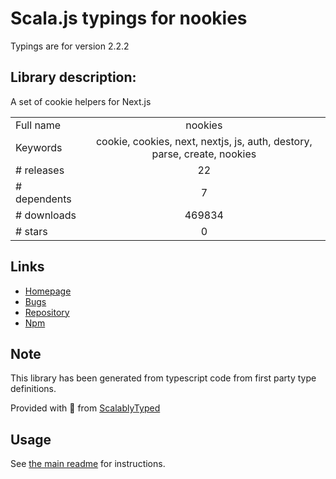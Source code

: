 
# Scala.js typings for nookies

Typings are for version 2.2.2

## Library description:
A set of cookie helpers for Next.js

|                    |                 |
| ------------------ | :-------------: |
| Full name          | nookies |
| Keywords           | cookie, cookies, next, nextjs, js, auth, destory, parse, create, nookies |
| # releases         | 22 |
| # dependents       | 7 |
| # downloads        | 469834 |
| # stars            | 0 |

## Links
- [Homepage](https://github.com/maticzav/nookies#readme)
- [Bugs](https://github.com/maticzav/nookies/issues)
- [Repository](https://github.com/maticzav/nookies)
- [Npm](https://www.npmjs.com/package/nookies)
    


## Note
This library has been generated from typescript code from first party type definitions.

Provided with :purple_heart: from [ScalablyTyped](https://github.com/oyvindberg/ScalablyTyped)

## Usage
See [the main readme](../../readme.md) for instructions.


